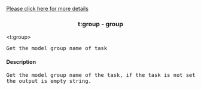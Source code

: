 <a href="head-tag-task.html">Please click here for more details</a>

### <div align="center">t:group - group</div> ###

&lt;t:group&gt;
<pre>
Get the model group name of task
</pre>

#### Description ####

<pre>
Get the model group name of the task, if the task is not set, 
the output is empty string.
</pre>